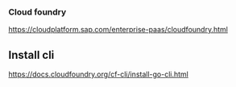 
### Cloud foundry
https://cloudplatform.sap.com/enterprise-paas/cloudfoundry.html

## Install cli
https://docs.cloudfoundry.org/cf-cli/install-go-cli.html
